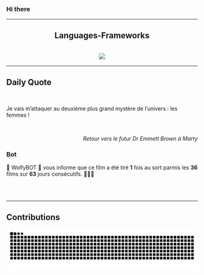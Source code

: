 ### Hi there
<hr/>
<h2 align="center">
 Languages-Frameworks
</h2>
<br/>
<div align="center">
 <a href="https://skillicons.dev">
  <img src="https://skillicons.dev/icons?i=python,django,html,css,bootstrap,javascript,github"/>
 </a>
</div>
<hr/>
<div>
 <h2>
  Daily Quote
 </h2>
 <br/>
 <div>
  <p id="quote">
   Je vais m’attaquer au deuxième plus grand mystère de l’univers : les femmes !
  </p>
 </div>
 <br>
  <div align="right">
   <p id="movie" style="text-align: right; font-style: italic;">
    Retour vers le futur  Dr Emmett Brown à Marty
   </p>
  </div>
  <div>
   <h3>
    Bot
   </h3>
   <p id="bot">
    🤖 WolfyBOT 🤖 vous informe que ce film a été tiré <b>1</b> fois au sort parmis les <b>36</b> films sur <b>63</b> jours consécutifs. 🎲🎲🎲
   </p>
  </div>
  <br/>
 </br>
</div>
<hr/>
<div>
 <h2>
  Contributions
 </h2>
 <img alt="snake gif" src="https://github.com/Loupthevenin/Loupthevenin/blob/output/github-contribution-grid-snake-dark.svg"/>
</div>
